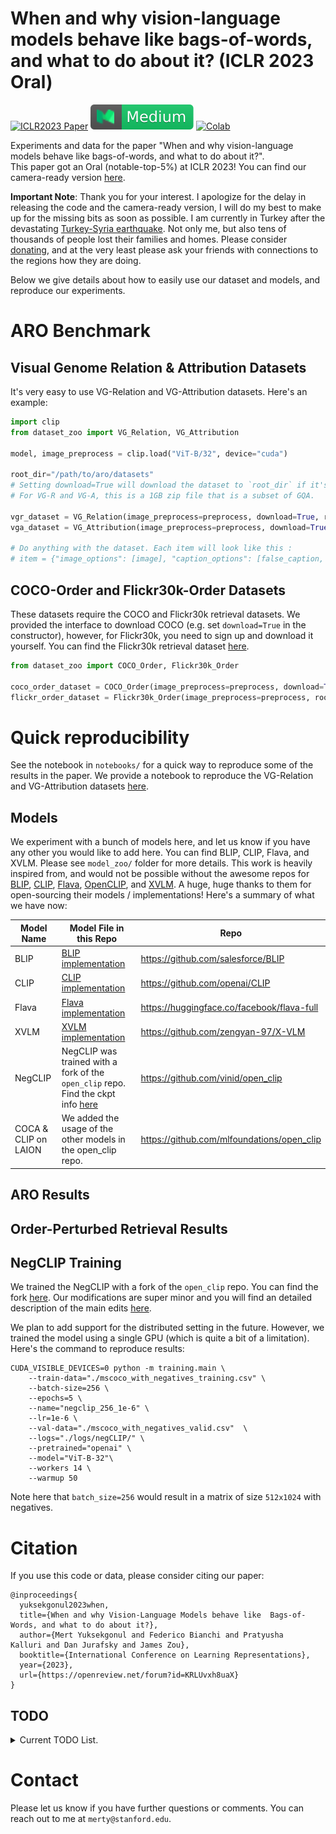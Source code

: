 # When and why vision-language models behave like bags-of-words, and what to do about it? (ICLR 2023 Oral)

[![ICLR2023 Paper](https://img.shields.io/badge/paper-ICLR2023-brightgreen)](https://openreview.net/forum?id=KRLUvxh8uaX)  [![Medium Blog Post](https://raw.githubusercontent.com/aleen42/badges/master/src/medium.svg)](https://towardsdatascience.com/your-vision-language-model-might-be-a-bag-of-words-30b1beaef7f8) [![Colab](https://camo.githubusercontent.com/84f0493939e0c4de4e6dbe113251b4bfb5353e57134ffd9fcab6b8714514d4d1/68747470733a2f2f636f6c61622e72657365617263682e676f6f676c652e636f6d2f6173736574732f636f6c61622d62616467652e737667)](https://colab.research.google.com/drive/1Rmn8CYXRFg4eC458vkBHwAdVKgS03e5D?usp=sharing)


Experiments and data for the paper "When and why vision-language models behave like bags-of-words, and what to do about it?". <br>
This paper got an Oral (notable-top-5%) at ICLR 2023! You can find our camera-ready version [here](https://openreview.net/forum?id=KRLUvxh8uaX).


**Important Note**: Thank you for your interest. I apologize for the delay in releasing the code and the camera-ready version, I will do my best to make up for the missing bits as soon as possible. I am currently in Turkey after the devastating [Turkey-Syria earthquake](https://en.wikipedia.org/wiki/2023_Turkey%E2%80%93Syria_earthquake). Not only me, but also tens of thousands of people lost their families and homes. Please consider [donating](https://ahbap.org/), and at the very least please ask your friends with connections to the regions how they are doing. 

Below we give details about how to easily use our dataset and models, and reproduce our experiments.

# ARO Benchmark
## Visual Genome Relation & Attribution Datasets
It's very easy to use VG-Relation and VG-Attribution datasets. Here's an example:
```python
import clip
from dataset_zoo import VG_Relation, VG_Attribution

model, image_preprocess = clip.load("ViT-B/32", device="cuda")

root_dir="/path/to/aro/datasets"
# Setting download=True will download the dataset to `root_dir` if it's not already there. 
# For VG-R and VG-A, this is a 1GB zip file that is a subset of GQA.

vgr_dataset = VG_Relation(image_preprocess=preprocess, download=True, root_dir=root_dir)
vga_dataset = VG_Attribution(image_preprocess=preprocess, download=True, root_dir=root_dir)

# Do anything with the dataset. Each item will look like this : 
# item = {"image_options": [image], "caption_options": [false_caption, true_caption]}
```

## COCO-Order and Flickr30k-Order Datasets
These datasets require the COCO and Flickr30k retrieval datasets. We provided the interface to download COCO (e.g. set `download=True` in the constructor), however, for Flickr30k, you need to sign up and download it yourself. You can find the Flickr30k retrieval dataset [here](https://forms.illinois.edu/sec/229675).

```python
from dataset_zoo import COCO_Order, Flickr30k_Order

coco_order_dataset = COCO_Order(image_preprocess=preprocess, download=True, root_dir=root_dir) 
flickr_order_dataset = Flickr30k_Order(image_preprocess=preprocess, root_dir=root_dir)
```


# Quick reproducibility
See the notebook in `notebooks/` for a quick way to reproduce some of the results in the paper. We provide a notebook to reproduce the VG-Relation and VG-Attribution datasets [here](notebooks/Replicate%20ARO!%20VG-Relation%2C%20VG-Attribution.ipynb).

## Models
We experiment with a bunch of models here, and let us know if you have any other you would like to add here. You can find BLIP, CLIP, Flava, and XVLM. Please see `model_zoo/` folder for more details. This work is heavily inspired from, and would not be possible without the awesome repos for [BLIP](https://github.com/salesforce/BLIP), [CLIP](https://github.com/openai/CLIP), [Flava](https://huggingface.co/docs/transformers/model_doc/flava), [OpenCLIP](https://github.com/mlfoundations/open_clip), and [XVLM](https://github.com/zengyan-97/X-VLM). A huge, huge thanks to them for open-sourcing their models / implementations! Here's a summary of what we have now: 

Model Name | Model File in this Repo | Repo |
--- | --- | --- |
BLIP | [BLIP implementation](model_zoo/blip_models.py) | https://github.com/salesforce/BLIP |
CLIP | [CLIP implementation](model_zoo/clip_models.py) | https://github.com/openai/CLIP |
Flava | [Flava implementation](model_zoo/flava.py) | https://huggingface.co/facebook/flava-full |
XVLM | [XVLM implementation](model_zoo/xvlm_models.py) | https://github.com/zengyan-97/X-VLM |
NegCLIP | NegCLIP was trained with a fork of the `open_clip` repo. Find the ckpt info [here](model_zoo/__init__.py#L66)| https://github.com/vinid/open_clip |
COCA & CLIP on LAION | We added the usage of the other models in the open_clip repo.| https://github.com/mlfoundations/open_clip |


## ARO Results


## Order-Perturbed Retrieval Results


## NegCLIP Training
We trained the NegCLIP with a fork of the `open_clip` repo. You can find the fork [here](https://github.com/vinid/open_clip). Our modifications are super minor and you will find an detailed description of the main edits [here](https://github.com/vinid/neg_clip#negclip-implementation).

We plan to add support for the distributed setting in the future. However, we trained the model using a single GPU (which is quite a bit of a limitation). Here's the command to reproduce results:
```base
CUDA_VISIBLE_DEVICES=0 python -m training.main \
    --train-data="./mscoco_with_negatives_training.csv" \
    --batch-size=256 \
    --epochs=5 \
    --name="negclip_256_1e-6" \
    --lr=1e-6 \
    --val-data="./mscoco_with_negatives_valid.csv"  \
    --logs="./logs/negCLIP/" \
    --pretrained="openai" \
    --model="ViT-B-32"\
    --workers 14 \
    --warmup 50
```
Note here that `batch_size=256` would result in a matrix of size `512x1024` with negatives.


# Citation
If you use this code or data, please consider citing our paper:

```
@inproceedings{
  yuksekgonul2023when,
  title={When and why Vision-Language Models behave like  Bags-of-Words, and what to do about it?},
  author={Mert Yuksekgonul and Federico Bianchi and Pratyusha   Kalluri and Dan Jurafsky and James Zou},
  booktitle={International Conference on Learning Representations},
  year={2023},
  url={https://openreview.net/forum?id=KRLUvxh8uaX}
}
```


## TODO
<details>
<summary> Current TODO List.</summary>

| Name | Description | Status |
| --- | --- | --- |
| Add support for distributed training | We trained NegCLIP with a single GPU, and we plan to add support for distributed training in the future. | :white_check_mark: |
| Add negative generation | How to generate negatives for negclip. This could also be on the forked repo. | :white_check_mark: |

</details>

# Contact 
Please let us know if you have further questions or comments. You can reach out to me at `merty@stanford.edu`. 
